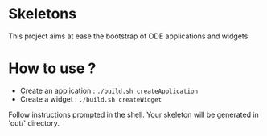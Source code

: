 # Skeletons

This project aims at ease the bootstrap of ODE applications and widgets


# How to use ?

- Create an application : `./build.sh createApplication`
- Create a widget : `./build.sh createWidget`

Follow instructions prompted in the shell. Your skeleton will be generated in 'out/' directory.
